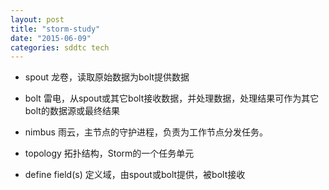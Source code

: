 ```yaml
---
layout: post
title: "storm-study"
date: "2015-06-09"
categories: sddtc tech
---
```


* spout 龙卷，读取原始数据为bolt提供数据  
* bolt 雷电，从spout或其它bolt接收数据，并处理数据，处理结果可作为其它bolt的数据源或最终结果  
* nimbus 雨云，主节点的守护进程，负责为工作节点分发任务。  

* topology 拓扑结构，Storm的一个任务单元  
* define field(s) 定义域，由spout或bolt提供，被bolt接收  
